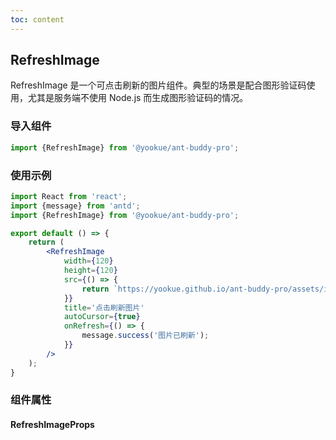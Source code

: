 ```yaml
---
toc: content
---
```


## RefreshImage

RefreshImage 是一个可点击刷新的图片组件。典型的场景是配合图形验证码使用，尤其是服务端不使用 Node.js 而生成图形验证码的情况。

### 导入组件

```jsx | pure
import {RefreshImage} from '@yookue/ant-buddy-pro';
```

### 使用示例

```jsx
import React from 'react';
import {message} from 'antd';
import {RefreshImage} from '@yookue/ant-buddy-pro';

export default () => {
    return (
        <RefreshImage
            width={120}
            height={120}
            src={() => {
                return `https://yookue.github.io/ant-buddy-pro/assets/ico/logo-icon.svg?timestamp=${Date.now()}`;
            }}
            title='点击刷新图片'
            autoCursor={true}
            onRefresh={() => {
                message.success('图片已刷新');
            }}
        />
    );
}
```

### 组件属性

#### RefreshImageProps

<API src="@/field/RefreshImage/index.tsx" hideTitle></API>
